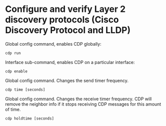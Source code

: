 # Configure and verify Layer 2 discovery protocols (Cisco Discovery Protocol and LLDP)


Global config command, enables CDP globally:
```
cdp run
```

Interface sub-command, enables CDP on a particular interface:
```
cdp enable
```

Global config command. Changes the send timer frequency.
```
cdp time [seconds]
```

Global config command. Changes the receive timer frequency. CDP will remove the neighbor info if it stops receiving CDP messages for this amount of time.
```
cdp holdtime [seconds]
```